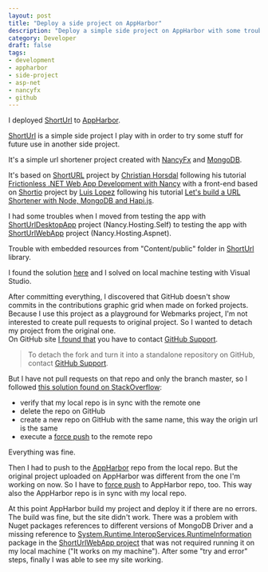 ```yaml
---
layout: post
title: "Deploy a side project on AppHarbor"
description: "Deploy a simple side project on AppHarbor with some troubles."
category: Developer
draft: false
tags:
- development
- appharbor
- side-project
- asp-net
- nancyfx
- github
---
```


I deployed [ShortUrl](http://shortr.apphb.com/) to [AppHarbor](https://appharbor.com/).

[ShortUrl](https://github.com/kingsor/ShortURL) is a simple side project I play with in order to try some stuff for future use in another side project.

It's a simple url shortener project created with [NancyFx](http://nancyfx.org/) and [MongoDB](https://www.mongodb.com/).

It's based on [ShortURL](https://github.com/horsdal/ShortURL) project by [Christian Horsdal](https://github.com/horsdal) following his tutorial [Frictionless .NET Web App Development with Nancy](http://www.horsdal-consult.dk/2011/11/frictionless-net-web-app-development.html) with a front-end based on [Shortio](https://github.com/luishendrix92/shortio) project by [Luis Lopez](https://github.com/luishendrix92) following his tutorial [Let's build a URL Shortener with Node, MongoDB and Hapi.js](https://www.codetuts.tech/build-a-url-shortener-node-hapi-js/).

I had some troubles when I moved from testing the app with [ShortUrlDesktopApp](https://github.com/kingsor/ShortURL/tree/master/ShortUrlDesktopApp) project (Nancy.Hosting.Self) to testing the app with [ShortUrlWebApp](https://github.com/kingsor/ShortURL/tree/master/ShortUrlWebApp) project (Nancy.Hosting.Aspnet). 

Trouble with embedded resources from "Content/public" folder in [ShortUrl](https://github.com/kingsor/ShortURL/tree/master/ShortUrl) library.

I found the solution [here](https://groups.google.com/forum/#!msg/nancy-web-framework/N3neO1FJ3Qc/NzooDTVSUFIJ) and I solved on local machine testing with Visual Studio.

After committing everything, I discovered that GitHub doesn't show commits in the contributions graphic grid when made on forked projects.  
Because I use this project as a playground for Webmarks project, I'm not interested to create pull requests to original project. So I wanted to detach my project from the original one.  
On GitHub site [I found that](https://help.github.com/articles/why-are-my-contributions-not-showing-up-on-my-profile/#commit-was-made-in-a-fork) you have to contact [GitHub Support](https://github.com/contact).
> To detach the fork and turn it into a standalone repository on GitHub, contact [GitHub Support](https://github.com/contact).

But I have not pull requests on that repo and only the branch master, so I followed [this solution found on StackOverflow](http://stackoverflow.com/a/18390313/2768802):

* verify that my local repo is in sync with the remote one
* delete the repo on GitHub
* create a new repo on GitHub with the same name, this way the origin url is the same
* execute a [force push](https://twitter.com/dbelcham/status/392364417242775552) to the remote repo

Everything was fine.

Then I had to push to the [AppHarbor](https://appharbor.com/) repo from the local repo. But the original project uploaded on AppHarbor was different from the one I'm working on now. So I have to [force push](https://twitter.com/dbelcham/status/392364417242775552) to AppHarbor repo, too. This way also the AppHarbor repo is in sync with my local repo.

At this point AppHarbor build my project and deploy it if there are no errors. The build was fine, but the site didn't work. There was a problem with Nuget packages references to different versions of MongoDB Driver and a missing reference to [System.Runtime.InteropServices.RuntimeInformation](https://www.nuget.org/packages/System.Runtime.InteropServices.RuntimeInformation/) package in the [ShortUrlWebApp project](https://github.com/kingsor/ShortURL/tree/master/ShortUrlWebApp) that was not required running it on my local machine ("It works on my machine"). After some "try and error" steps, finally I was able to see my site working.